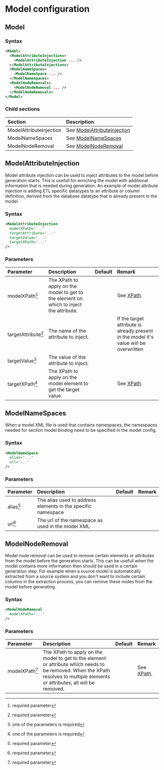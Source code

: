# Model configuration

## Model

### Syntax
``` xml
<Model>    
  <ModelAttributeInjections>
    <ModelAttributeInjection ... />
  </ModelAttributeInjections>
  <ModelNameSpaces>
    <ModelNameSpace ... />
  </ModelNameSpaces>
  <ModelNodeRemovals>
    <ModelNodeRemoval ... />
  </ModelNodeRemovals>
</Model>
```

### Child sections
| Section                            | Description |
|:---                                |:--- |
| ModelAttributeInjection            | See [ModelAttributeInjection](#modelattributeinjection) |
| ModelNameSpaces                    | See [ModelNameSpaces](#modelnamespaces) |
| ModelNodeRemoval                   | See [ModelNodeRemoval](#modelnoderemoval) |


## ModelAttributeInjection
Model attribute injection can be used to inject attributes to the model before generation starts. This is usefull for enriching the model with additional information that is needed during generation. An example of model attribute injection is adding ETL specific datatypes to an attribute or column definition,  derived from the database datatype that is already present in the model.

### Syntax
``` xml
<ModelAttributeInjection
  modelXPath="..."
  targetAttribute="..."
  targetValue="..."
  targetXPath="..."
/>
```

### Parameters
| Parameter                              | Description | Default | Remark |
|:---                                    |:--- |:--- |:--- |
| modelXPath[^1]                         | The XPath to apply on the model to get to the element on which to inject the attribute. | | See [XPath](./XPath). |
| targetAttribute[^1]                    | The name of the attribute to inject. | |If the target attribute is already present in the model it's value will be overwritten |
| targetValue[^2]                        | The value of the attribute to inject. | | | 
| targetXPath[^2]                        | The XPath to apply on the model element to get the target value. | | See [XPath](./XPath). | 

## ModelNameSpaces
When a model XML file is used that contains namespaces, the namespaces needed for section model binding need to be specified in the model config. 
### Syntax
``` xml
<ModelNameSpace
  alias="..."
  url="..."  
/>
```

### Parameters
| Parameter                              | Description | Default | Remark |
|:---                                    |:--- |:--- |:--- |
| alias[^1]                         | The alias used to address elements in the specific namespace | | |
| url[^1]                           | The url of the namespace as used in the model XML | | |

## ModelNodeRemoval
Model node removal can be used to remove certain elements or attributes from the model before the generation starts. This can be usefull when the model contains more information then should be used in a certain generation step. For example when a source model is automatically extracted from a source system and you don't want to include certain columns in the extraction process, you can remove these nodes from the model before generating.

### Syntax
``` xml
<ModelNodeRemoval
  modelXPath="..."
/>
```

### Parameters
| Parameter                              | Description | Default | Remark |
|:---                                    |:--- |:--- |:--- |
| modelXPath[^1]                         | The XPath to apply on the model to get to the element or attribute which needs to be removed. When the XPath resolves to multiple elements or attributes, all will be removed. | | See [XPath](./XPath). |


[comment]: Footnotes
[^1]: required parameter
[^2]: one of the parameters is required